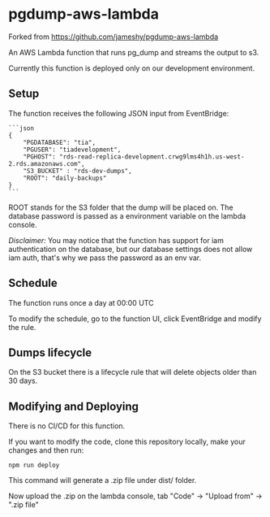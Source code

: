 # pgdump-aws-lambda

Forked from https://github.com/jameshy/pgdump-aws-lambda

An AWS Lambda function that runs pg_dump and streams the output to s3.

Currently this function is deployed only on our development environment. 

## Setup

The function receives the following JSON input from EventBridge:

    ```json
    {
        "PGDATABASE": "tia",
        "PGUSER": "tiadevelopment",
        "PGHOST": "rds-read-replica-development.crwg9lms4h1h.us-west-2.rds.amazonaws.com",
        "S3_BUCKET" : "rds-dev-dumps",
        "ROOT": "daily-backups"
    }
    ```

ROOT stands for the S3 folder that the dump will be placed on.
The database password is passed as a environment variable on the lambda console.

*Disclaimer:* You may notice that the function has support for iam authentication on the database, but our database settings does not allow iam auth, that's why we pass the password as an env var.

## Schedule

The function runs once a day at 00:00 UTC

To modify the schedule, go to the function UI, click EventBridge and modify the rule.

## Dumps lifecycle

On the S3 bucket there is a lifecycle rule that will delete objects older than 30 days.

## Modifying and Deploying

There is no CI/CD for this function.

If you want to modify the code, clone this repository locally, make your changes and then run:

`npm run deploy`

This command will generate a .zip file under dist/ folder.

Now upload the .zip on the lambda console, tab "Code" -> "Upload from" -> ".zip file"